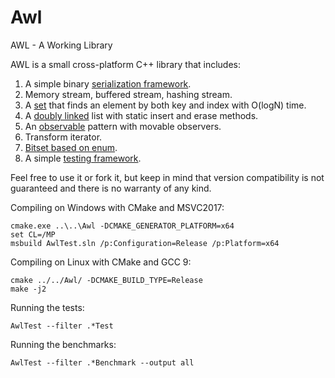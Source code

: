 # Awl
AWL - A Working Library

AWL is a small cross-platform C++ library that includes:

1. A simple binary [serialization framework](https://developernote.com/2020/02/a-simple-cpp-serialization-framework/).
2. Memory stream, buffered stream, hashing stream.
3. A [set](https://github.com/dmitriano/Awl/blob/master/Awl/VectorSet.h) that finds an element by both key and index with O(logN) time.
4. A [doubly linked](https://github.com/dmitriano/Awl/blob/master/Awl/QuickList.h) list with static insert and erase methods.
5. An [observable](https://github.com/dmitriano/Awl/blob/master/Awl/Observable.h) pattern with movable observers.
6. Transform iterator.
7. [Bitset based on enum](https://github.com/dmitriano/Awl/blob/master/Awl/BitMap.h).
8. A simple [testing framework](https://github.com/dmitriano/Awl/tree/master/Awl/Testing).

Feel free to use it or fork it, but keep in mind that version compatibility is not guaranteed and there is no warranty of any kind.

Compiling on Windows with CMake and MSVC2017:

    cmake.exe ..\..\Awl -DCMAKE_GENERATOR_PLATFORM=x64
    set CL=/MP
    msbuild AwlTest.sln /p:Configuration=Release /p:Platform=x64

Compiling on Linux with CMake and GCC 9:

    cmake ../../Awl/ -DCMAKE_BUILD_TYPE=Release
    make -j2

Running the tests:

    AwlTest --filter .*Test

Running the benchmarks:

    AwlTest --filter .*Benchmark --output all
